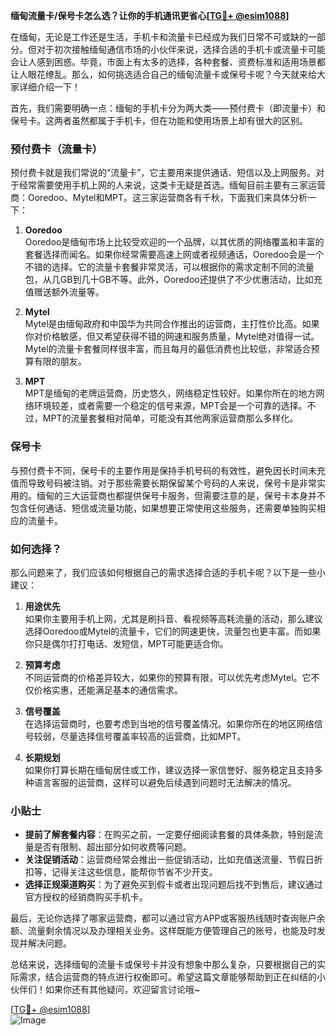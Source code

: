 **缅甸流量卡/保号卡怎么选？让你的手机通讯更省心[[TG💪+ @esim1088](https://t.me/s/esim1088)]**

在缅甸，无论是工作还是生活，手机卡和流量卡已经成为我们日常不可或缺的一部分。但对于初次接触缅甸通信市场的小伙伴来说，选择合适的手机卡或流量卡可能会让人感到困惑。毕竟，市面上有太多的选择，各种套餐、资费标准和适用场景都让人眼花缭乱。那么，如何挑选适合自己的缅甸流量卡或保号卡呢？今天就来给大家详细介绍一下！

首先，我们需要明确一点：缅甸的手机卡分为两大类——预付费卡（即流量卡）和保号卡。这两者虽然都属于手机卡，但在功能和使用场景上却有很大的区别。

### 预付费卡（流量卡）

预付费卡就是我们常说的“流量卡”，它主要用来提供通话、短信以及上网服务。对于经常需要使用手机上网的人来说，这类卡无疑是首选。缅甸目前主要有三家运营商：Ooredoo、Mytel和MPT。这三家运营商各有千秋，下面我们来具体分析一下：

1. **Ooredoo**  
   Ooredoo是缅甸市场上比较受欢迎的一个品牌，以其优质的网络覆盖和丰富的套餐选择而闻名。如果你经常需要高速上网或者视频通话，Ooredoo会是一个不错的选择。它的流量卡套餐非常灵活，可以根据你的需求定制不同的流量包，从几GB到几十GB不等。此外，Ooredoo还提供了不少优惠活动，比如充值赠送额外流量等。

2. **Mytel**  
   Mytel是由缅甸政府和中国华为共同合作推出的运营商，主打性价比高。如果你对价格敏感，但又希望获得不错的网速和服务质量，Mytel绝对值得一试。Mytel的流量卡套餐同样很丰富，而且每月的最低消费也比较低，非常适合预算有限的朋友。

3. **MPT**  
   MPT是缅甸的老牌运营商，历史悠久，网络稳定性较好。如果你所在的地方网络环境较差，或者需要一个稳定的信号来源，MPT会是一个可靠的选择。不过，MPT的流量套餐相对简单，可能没有其他两家运营商那么多样化。

### 保号卡

与预付费卡不同，保号卡的主要作用是保持手机号码的有效性，避免因长时间未充值而导致号码被注销。对于那些需要长期保留某个号码的人来说，保号卡是非常实用的。缅甸的三大运营商也都提供保号卡服务，但需要注意的是，保号卡本身并不包含任何通话、短信或流量功能，如果想要正常使用这些服务，还需要单独购买相应的流量卡。

### 如何选择？

那么问题来了，我们应该如何根据自己的需求选择合适的手机卡呢？以下是一些小建议：

1. **用途优先**  
   如果你主要用手机上网，尤其是刷抖音、看视频等高耗流量的活动，那么建议选择Ooredoo或Mytel的流量卡，它们的网速更快，流量包也更丰富。而如果你只是偶尔打打电话、发短信，MPT可能更适合你。

2. **预算考虑**  
   不同运营商的价格差异较大，如果你的预算有限，可以优先考虑Mytel。它不仅价格实惠，还能满足基本的通信需求。

3. **信号覆盖**  
   在选择运营商时，也要考虑到当地的信号覆盖情况。如果你所在的地区网络信号较弱，尽量选择信号覆盖率较高的运营商，比如MPT。

4. **长期规划**  
   如果你打算长期在缅甸居住或工作，建议选择一家信誉好、服务稳定且支持多种语言客服的运营商，这样可以避免后续遇到问题时无法解决的情况。

### 小贴士

- **提前了解套餐内容**：在购买之前，一定要仔细阅读套餐的具体条款，特别是流量是否有限制、超出部分如何收费等问题。
- **关注促销活动**：运营商经常会推出一些促销活动，比如充值送流量、节假日折扣等，记得关注这些信息，能帮你节省不少开支。
- **选择正规渠道购买**：为了避免买到假卡或者出现问题后找不到售后，建议通过官方授权的经销商购买手机卡。

最后，无论你选择了哪家运营商，都可以通过官方APP或客服热线随时查询账户余额、流量剩余情况以及办理相关业务。这样既能方便管理自己的账号，也能及时发现并解决问题。

总结来说，选择缅甸的流量卡或保号卡并没有想象中那么复杂，只要根据自己的实际需求，结合运营商的特点进行权衡即可。希望这篇文章能够帮助到正在纠结的小伙伴们！如果你还有其他疑问，欢迎留言讨论哦~

[[TG💪+ @esim1088](https://t.me/s/esim1088)]  
![Image](https://i.postimg.cc/4NQfJmqS/Snipaste-2025-05-13-00-14-12.png)